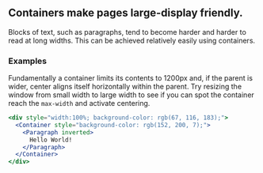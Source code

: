 ## Containers make pages large-display friendly.

Blocks of text, such as paragraphs, tend to become harder and harder to read at
long widths. This can be achieved relatively easily using containers.

### Examples

Fundamentally a container limits its contents to 1200px and, if the parent is 
wider, center aligns itself horizontally within the parent. Try resizing the
window from small width to large width to see if you can spot the container 
reach the `max-width` and activate centering. 

```jsx
<div style="width:100%; background-color: rgb(67, 116, 183);">
  <Container style="background-color: rgb(152, 200, 7);">
    <Paragraph inverted>
      Hello World!
    </Paragraph>
  </Container>
</div>
```
